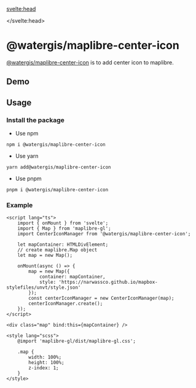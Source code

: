 <svelte:head>

<title>maplibre-center-icon | svelte-maplibre-components</title>
<meta name="twitter:title" content="maplibre-center-icon | svelte-maplibre-components" />
<meta property="og:title" content="maplibre-center-icon | svelte-maplibre-components" />

</svelte:head>

<script lang="ts">
  import Example from "./Example.svelte";
</script>

# @watergis/maplibre-center-icon

[@watergis/maplibre-center-icon](https://github.com/watergis/svelte-maplibre-components/tree/main/packages/center) is to add center icon to maplibre.

## Demo

<Example />

## Usage

### Install the package

- Use npm

```
npm i @watergis/maplibre-center-icon
```

- Use yarn

```
yarn add@watergis/maplibre-center-icon
```

- Use pnpm

```
pnpm i @watergis/maplibre-center-icon
```

### Example

```svelte
<script lang="ts">
	import { onMount } from 'svelte';
	import { Map } from 'maplibre-gl';
	import CenterIconManager from '@watergis/maplibre-center-icon';

	let mapContainer: HTMLDivElement;
	// create maplibre.Map object
	let map = new Map();

	onMount(async () => {
		map = new Map({
			container: mapContainer,
			style: 'https://narwassco.github.io/mapbox-stylefiles/unvt/style.json'
		});
		const centerIconManager = new CenterIconManager(map);
		centerIconManager.create();
	});
</script>

<div class="map" bind:this={mapContainer} />

<style lang="scss">
	@import 'maplibre-gl/dist/maplibre-gl.css';

	.map {
		width: 100%;
		height: 100%;
		z-index: 1;
	}
</style>
```
